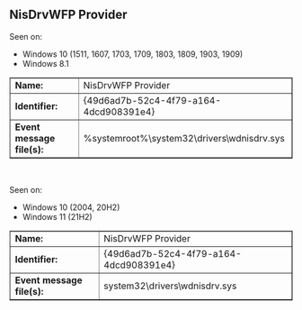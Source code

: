## NisDrvWFP Provider

Seen on:
* Windows 10 (1511, 1607, 1703, 1709, 1803, 1809, 1903, 1909)
* Windows 8.1

<table border="1" class="docutils">
  <tbody>
    <tr>
      <td><b>Name:</b></td>
      <td>NisDrvWFP Provider</td>
    </tr>
    <tr>
      <td><b>Identifier:</b></td>
      <td>{49d6ad7b-52c4-4f79-a164-4dcd908391e4}</td>
    </tr>
    <tr>
      <td><b>Event message file(s):</b></td>
      <td>%systemroot%\system32\drivers\wdnisdrv.sys</td>
    </tr>
  </tbody>
</table>

&nbsp;

Seen on:
* Windows 10 (2004, 20H2)
* Windows 11 (21H2)

<table border="1" class="docutils">
  <tbody>
    <tr>
      <td><b>Name:</b></td>
      <td>NisDrvWFP Provider</td>
    </tr>
    <tr>
      <td><b>Identifier:</b></td>
      <td>{49d6ad7b-52c4-4f79-a164-4dcd908391e4}</td>
    </tr>
    <tr>
      <td><b>Event message file(s):</b></td>
      <td>system32\drivers\wdnisdrv.sys</td>
    </tr>
  </tbody>
</table>

&nbsp;

